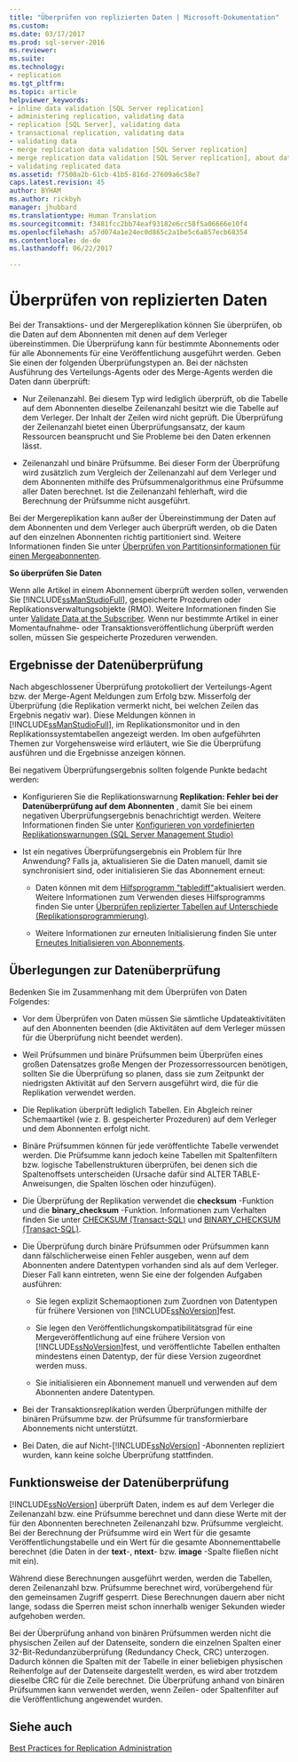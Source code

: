 ```yaml
---
title: "Überprüfen von replizierten Daten | Microsoft-Dokumentation"
ms.custom: 
ms.date: 03/17/2017
ms.prod: sql-server-2016
ms.reviewer: 
ms.suite: 
ms.technology:
- replication
ms.tgt_pltfrm: 
ms.topic: article
helpviewer_keywords:
- inline data validation [SQL Server replication]
- administering replication, validating data
- replication [SQL Server], validating data
- transactional replication, validating data
- validating data
- merge replication data validation [SQL Server replication]
- merge replication data validation [SQL Server replication], about data validation
- validating replicated data
ms.assetid: f7500a2b-61cb-41b5-816d-27609a6c58e7
caps.latest.revision: 45
author: BYHAM
ms.author: rickbyh
manager: jhubbard
ms.translationtype: Human Translation
ms.sourcegitcommit: f3481fcc2bb74eaf93182e6cc58f5a06666e10f4
ms.openlocfilehash: a57d074a1e24ec0d865c2a1be5c6a857ecb68354
ms.contentlocale: de-de
ms.lasthandoff: 06/22/2017

---
```

# <a name="validate-replicated-data"></a>Überprüfen von replizierten Daten
  Bei der Transaktions- und der Mergereplikation können Sie überprüfen, ob die Daten auf dem Abonnenten mit denen auf dem Verleger übereinstimmen. Die Überprüfung kann für bestimmte Abonnements oder für alle Abonnements für eine Veröffentlichung ausgeführt werden. Geben Sie einen der folgenden Überprüfungstypen an. Bei der nächsten Ausführung des Verteilungs-Agents oder des Merge-Agents werden die Daten dann überprüft:  
  
-   Nur Zeilenanzahl. Bei diesem Typ wird lediglich überprüft, ob die Tabelle auf dem Abonnenten dieselbe Zeilenanzahl besitzt wie die Tabelle auf dem Verleger. Der Inhalt der Zeilen wird nicht geprüft. Die Überprüfung der Zeilenanzahl bietet einen Überprüfungsansatz, der kaum Ressourcen beansprucht und Sie Probleme bei den Daten erkennen lässt.  
  
-   Zeilenanzahl und binäre Prüfsumme. Bei dieser Form der Überprüfung wird zusätzlich zum Vergleich der Zeilenanzahl auf dem Verleger und dem Abonnenten mithilfe des Prüfsummenalgorithmus eine Prüfsumme aller Daten berechnet. Ist die Zeilenanzahl fehlerhaft, wird die Berechnung der Prüfsumme nicht ausgeführt.  
  
 Bei der Mergereplikation kann außer der Übereinstimmung der Daten auf dem Abonnenten und dem Verleger auch überprüft werden, ob die Daten auf den einzelnen Abonnenten richtig partitioniert sind. Weitere Informationen finden Sie unter [Überprüfen von Partitionsinformationen für einen Mergeabonnenten](../../relational-databases/replication/validate-partition-information-for-a-merge-subscriber.md).  
  
 **So überprüfen Sie Daten**  
  
 Wenn alle Artikel in einem Abonnement überprüft werden sollen, verwenden Sie [!INCLUDE[ssManStudioFull](../../includes/ssmanstudiofull-md.md)], gespeicherte Prozeduren oder Replikationsverwaltungsobjekte (RMO). Weitere Informationen finden Sie unter [Validate Data at the Subscriber](../../relational-databases/replication/validate-data-at-the-subscriber.md). Wenn nur bestimmte Artikel in einer Momentaufnahme- oder Transaktionsveröffentlichung überprüft werden sollen, müssen Sie gespeicherte Prozeduren verwenden.  
  
## <a name="data-validation-results"></a>Ergebnisse der Datenüberprüfung  
 Nach abgeschlossener Überprüfung protokolliert der Verteilungs-Agent bzw. der Merge-Agent Meldungen zum Erfolg bzw. Misserfolg der Überprüfung (die Replikation vermerkt nicht, bei welchen Zeilen das Ergebnis negativ war). Diese Meldungen können in [!INCLUDE[ssManStudioFull](../../includes/ssmanstudiofull-md.md)], im Replikationsmonitor und in den Replikationssystemtabellen angezeigt werden. Im oben aufgeführten Themen zur Vorgehensweise wird erläutert, wie Sie die Überprüfung ausführen und die Ergebnisse anzeigen können.  
  
 Bei negativem Überprüfungsergebnis sollten folgende Punkte bedacht werden:  
  
-   Konfigurieren Sie die Replikationswarnung **Replikation: Fehler bei der Datenüberprüfung auf dem Abonnenten** , damit Sie bei einem negativen Überprüfungsergebnis benachrichtigt werden. Weitere Informationen finden Sie unter [Konfigurieren von vordefinierten Replikationswarnungen &#40;SQL Server Management Studio&#41;](../../relational-databases/replication/administration/configure-predefined-replication-alerts-sql-server-management-studio.md)  
  
-   Ist ein negatives Überprüfungsergebnis ein Problem für Ihre Anwendung? Falls ja, aktualisieren Sie die Daten manuell, damit sie synchronisiert sind, oder initialisieren Sie das Abonnement erneut:  
  
    -   Daten können mit dem [Hilfsprogramm "tablediff"](../../tools/tablediff-utility.md)aktualisiert werden. Weitere Informationen zum Verwenden dieses Hilfsprogramms finden Sie unter [Überprüfen replizierter Tabellen auf Unterschiede &#40;Replikationsprogrammierung&#41;](../../relational-databases/replication/administration/compare-replicated-tables-for-differences-replication-programming.md).  
  
    -   Weitere Informationen zur erneuten Initialisierung finden Sie unter [Erneutes Initialisieren von Abonnements](../../relational-databases/replication/reinitialize-subscriptions.md).  
  
## <a name="considerations-for-data-validation"></a>Überlegungen zur Datenüberprüfung  
 Bedenken Sie im Zusammenhang mit dem Überprüfen von Daten Folgendes:  
  
-   Vor dem Überprüfen von Daten müssen Sie sämtliche Updateaktivitäten auf den Abonnenten beenden (die Aktivitäten auf dem Verleger müssen für die Überprüfung nicht beendet werden).  
  
-   Weil Prüfsummen und binäre Prüfsummen beim Überprüfen eines großen Datensatzes große Mengen der Prozessorressourcen benötigen, sollten Sie die Überprüfung so planen, dass sie zum Zeitpunkt der niedrigsten Aktivität auf den Servern ausgeführt wird, die für die Replikation verwendet werden.  
  
-   Die Replikation überprüft lediglich Tabellen. Ein Abgleich reiner Schemaartikel (wie z. B. gespeicherter Prozeduren) auf dem Verleger und dem Abonnenten erfolgt nicht.  
  
-   Binäre Prüfsummen können für jede veröffentlichte Tabelle verwendet werden. Die Prüfsumme kann jedoch keine Tabellen mit Spaltenfiltern bzw. logische Tabellenstrukturen überprüfen, bei denen sich die Spaltenoffsets unterscheiden (Ursache dafür sind ALTER TABLE-Anweisungen, die Spalten löschen oder hinzufügen).  
  
-   Die Überprüfung der Replikation verwendet die **checksum** -Funktion und die **binary_checksum** -Funktion. Informationen zum Verhalten finden Sie unter [CHECKSUM &#40;Transact-SQL&#41;](../../t-sql/functions/checksum-transact-sql.md) und [BINARY_CHECKSUM  &#40;Transact-SQL&#41;](../../t-sql/functions/binary-checksum-transact-sql.md).  
  
-   Die Überprüfung durch binäre Prüfsummen oder Prüfsummen kann dann fälschlicherweise einen Fehler ausgeben, wenn auf dem Abonnenten andere Datentypen vorhanden sind als auf dem Verleger. Dieser Fall kann eintreten, wenn Sie eine der folgenden Aufgaben ausführen:  
  
    -   Sie legen explizit Schemaoptionen zum Zuordnen von Datentypen für frühere Versionen von [!INCLUDE[ssNoVersion](../../includes/ssnoversion-md.md)]fest.  
  
    -   Sie legen den Veröffentlichungskompatibilitätsgrad für eine Mergeveröffentlichung auf eine frühere Version von [!INCLUDE[ssNoVersion](../../includes/ssnoversion-md.md)]fest, und veröffentlichte Tabellen enthalten mindestens einen Datentyp, der für diese Version zugeordnet werden muss.  
  
    -   Sie initialisieren ein Abonnement manuell und verwenden auf dem Abonnenten andere Datentypen.  
  
-   Bei der Transaktionsreplikation werden Überprüfungen mithilfe der binären Prüfsumme bzw. der Prüfsumme für transformierbare Abonnements nicht unterstützt.  
  
-   Bei Daten, die auf Nicht-[!INCLUDE[ssNoVersion](../../includes/ssnoversion-md.md)] -Abonnenten repliziert wurden, kann keine solche Überprüfung stattfinden.  
  
## <a name="how-data-validation-works"></a>Funktionsweise der Datenüberprüfung  
 [!INCLUDE[ssNoVersion](../../includes/ssnoversion-md.md)] überprüft Daten, indem es auf dem Verleger die Zeilenanzahl bzw. eine Prüfsumme berechnet und dann diese Werte mit der für den Abonnenten berechneten Zeilenanzahl bzw. Prüfsumme vergleicht. Bei der Berechnung der Prüfsumme wird ein Wert für die gesamte Veröffentlichungstabelle und ein Wert für die gesamte Abonnementtabelle berechnet (die Daten in der **text**-, **ntext**- bzw. **image** -Spalte fließen nicht mit ein).  
  
 Während diese Berechnungen ausgeführt werden, werden die Tabellen, deren Zeilenanzahl bzw. Prüfsumme berechnet wird, vorübergehend für den gemeinsamen Zugriff gesperrt. Diese Berechnungen dauern aber nicht lange, sodass die Sperren meist schon innerhalb weniger Sekunden wieder aufgehoben werden.  
  
 Bei der Überprüfung anhand von binären Prüfsummen werden nicht die physischen Zeilen auf der Datenseite, sondern die einzelnen Spalten einer 32-Bit-Redundanzüberprüfung (Redundancy Check, CRC) unterzogen. Dadurch können die Spalten mit der Tabelle in einer beliebigen physischen Reihenfolge auf der Datenseite dargestellt werden, es wird aber trotzdem dieselbe CRC für die Zeile berechnet. Die Überprüfung anhand von binären Prüfsummen kann verwendet werden, wenn Zeilen- oder Spaltenfilter auf die Veröffentlichung angewendet wurden.  
  
## <a name="see-also"></a>Siehe auch  
 [Best Practices for Replication Administration](../../relational-databases/replication/administration/best-practices-for-replication-administration.md)  
  
  
